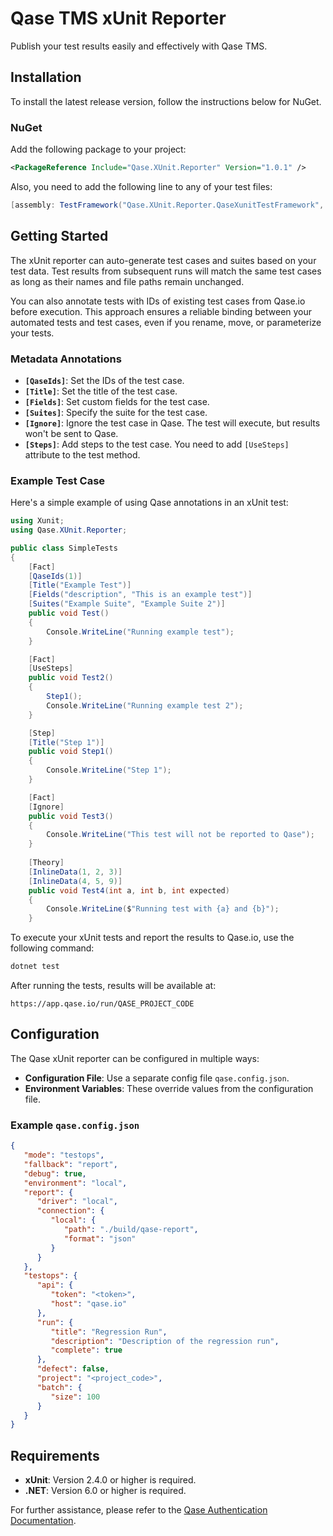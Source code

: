 # Qase TMS xUnit Reporter

Publish your test results easily and effectively with Qase TMS.

## Installation

To install the latest release version, follow the instructions below for NuGet.

### NuGet

Add the following package to your project:

```xml
<PackageReference Include="Qase.XUnit.Reporter" Version="1.0.1" />
```

Also, you need to add the following line to any of your test files:

```csharp
[assembly: TestFramework("Qase.XUnit.Reporter.QaseXunitTestFramework", "Qase.XUnit.Reporter")]
```

## Getting Started

The xUnit reporter can auto-generate test cases and suites based on your test data. Test results from subsequent runs
will match the same test cases as long as their names and file paths remain unchanged.

You can also annotate tests with IDs of existing test cases from Qase.io before execution. This approach ensures a
reliable binding between your automated tests and test cases, even if you rename, move, or parameterize your tests.

### Metadata Annotations

- **`[QaseIds]`**: Set the IDs of the test case.
- **`[Title]`**: Set the title of the test case.
- **`[Fields]`**: Set custom fields for the test case.
- **`[Suites]`**: Specify the suite for the test case.
- **`[Ignore]`**: Ignore the test case in Qase. The test will execute, but results won't be sent to Qase.
- **`[Steps]`**: Add steps to the test case. You need to add `[UseSteps]` attribute to the test method.

### Example Test Case

Here's a simple example of using Qase annotations in an xUnit test:

```csharp
using Xunit;
using Qase.XUnit.Reporter;

public class SimpleTests
{
    [Fact]
    [QaseIds(1)]
    [Title("Example Test")]
    [Fields("description", "This is an example test")]
    [Suites("Example Suite", "Example Suite 2")]
    public void Test()
    {
        Console.WriteLine("Running example test");
    }

    [Fact]
    [UseSteps]
    public void Test2()
    {
        Step1();
        Console.WriteLine("Running example test 2");
    }

    [Step]
    [Title("Step 1")]
    public void Step1()
    {
        Console.WriteLine("Step 1");
    }

    [Fact]
    [Ignore]
    public void Test3()
    {
        Console.WriteLine("This test will not be reported to Qase");
    }
    
    [Theory]
    [InlineData(1, 2, 3)]
    [InlineData(4, 5, 9)]
    public void Test4(int a, int b, int expected)
    {
        Console.WriteLine($"Running test with {a} and {b}");
    }
```

To execute your xUnit tests and report the results to Qase.io, use the following command:

```bash
dotnet test
```

After running the tests, results will be available at:

```
https://app.qase.io/run/QASE_PROJECT_CODE
```

## Configuration

The Qase xUnit reporter can be configured in multiple ways:

- **Configuration File**: Use a separate config file `qase.config.json`.
- **Environment Variables**: These override values from the configuration file.

### Example `qase.config.json`

```json
{
   "mode": "testops",
   "fallback": "report",
   "debug": true,
   "environment": "local",
   "report": {
      "driver": "local",
      "connection": {
         "local": {
            "path": "./build/qase-report",
            "format": "json"
         }
      }
   },
   "testops": {
      "api": {
         "token": "<token>",
         "host": "qase.io"
      },
      "run": {
         "title": "Regression Run",
         "description": "Description of the regression run",
         "complete": true
      },
      "defect": false,
      "project": "<project_code>",
      "batch": {
         "size": 100
      }
   }
}
```

## Requirements

- **xUnit**: Version 2.4.0 or higher is required.
- **.NET**: Version 6.0 or higher is required.

For further assistance, please refer to
the [Qase Authentication Documentation](https://developers.qase.io/#authentication).
